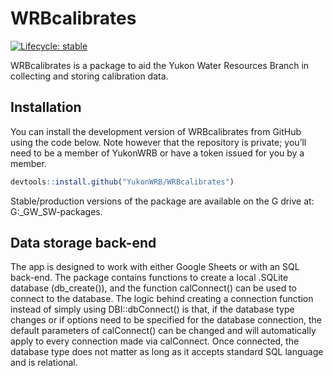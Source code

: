 
<!-- README.md is generated from README.Rmd. Please edit that file -->

# WRBcalibrates

<!-- badges: start -->

[![Lifecycle:
stable](https://img.shields.io/badge/lifecycle-stable-brightgreen.svg)](https://lifecycle.r-lib.org/articles/stages.html#stable)

<!-- badges: end -->

WRBcalibrates is a package to aid the Yukon Water Resources Branch in
collecting and storing calibration data.

## Installation

You can install the development version of WRBcalibrates from GitHub
using the code below. Note however that the repository is private;
you’ll need to be a member of YukonWRB or have a token issued for you by
a member.

``` r
devtools::install.github("YukonWRB/WRBcalibrates")
```

Stable/production versions of the package are available on the G drive
at: G:\_GW_SW-packages.

## Data storage back-end

The app is designed to work with either Google Sheets or with an SQL
back-end. The package contains functions to create a local .SQLite
database (db_create()), and the function calConnect() can be used to
connect to the database. The logic behind creating a connection function
instead of simply using DBI::dbConnect() is that, if the database type
changes or if options need to be specified for the database connection,
the default parameters of calConnect() can be changed and will
automatically apply to every connection made via calConnect. Once
connected, the database type does not matter as long as it accepts
standard SQL language and is relational.
